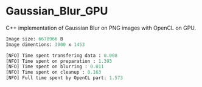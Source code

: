# Gaussian_Blur_GPU
C++ implementation of Gaussian Blur on PNG images with OpenCL on GPU.


```python
Image size: 6678966 B
Image dimentions: 3000 x 1453 

[NFO] Time spent transfering data : 0.008
[NFO] Time spent on preparation : 1.393
[NFO] Time spent on blurring : 0.011
[NFO] Time spent on cleanup : 0.163
[NFO] Full time spent by OpenCL part: 1.573
```
